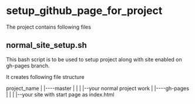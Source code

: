 # setup_github_page_for_project

The project contains following files

normal_site_setup.sh
----------------------

This bash script is to be used to setup project along with site enabled on gh-pages branch.

It creates following file structure

project_name
|
|----master
|	  |
|	  |--your normal project work
|
|----gh-pages
|	  |
|	  |--your site with start page as index.html



